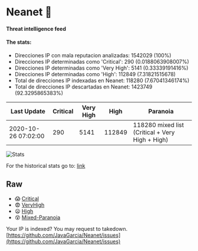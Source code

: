 # Neanet :hocho:
#### Threat intelligence feed
#### The stats:

- Direcciones IP con mala reputacion analizadas: 1542029 (100%)
- Direcciones IP determinadas como 'Critical':  290 (0.0188063908007%)
- Direcciones IP determinadas como 'Very High':  5141 (0.33339191416%)
- Direcciones IP determinadas como 'High':  112849 (7.31821515678)
- Total de direcciones IP indexadas en Neanet:  118280 (7.67041346174%)
- Total de direcciones IP descartadas en Neanet:  1423749 (92.3295865383%)

| Last Update | Critical | Very High | High | Paranoia |
| --- | --- | --- | --- | --- |
| 2020-10-26 07:02:00 | 290 | 5141 | 112849 | 118280 mixed list (Critical + Very High + High)|

![Stats](https://docs.google.com/spreadsheets/d/e/2PACX-1vSnaNMIXVabIpDJjufMlzH7poXnshF3mgd8Is1g9ytUEzVsP5my4Trn8f-xkoLLQ38xpL3HtmUexLo6/pubchart?oid=501124687&format=image)

For the historical stats go to: [link](/stats.csv)
## Raw
- :scream: [Critical](https://raw.githubusercontent.com/JavaGarcia/Neanet/master/blacklists/neanet_critical.txt)
- :fearful: [VeryHigh](https://raw.githubusercontent.com/JavaGarcia/Neanet/master/blacklists/neanet_veryHigh.txtt)
- :frowning: [High](https://raw.githubusercontent.com/JavaGarcia/Neanet/master/blacklists/neanet_high.txt)
- :dizzy_face: [Mixed-Paranoia](https://raw.githubusercontent.com/JavaGarcia/Neanet/master/blacklists/neanet_all.txt)


Your IP is indexed? You may request to takedown. [https://github.com/JavaGarcia/Neanet/issues](https://github.com/JavaGarcia/Neanet/issues)














































































































































































































































































































































































































































































































































































































































































































































































































































































































































































































































































































































































































































































































































































































































































































































































































































































































































